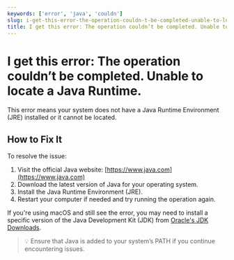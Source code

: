 ```yaml
---
keywords: ['error', 'java', 'couldn']
slug: i-get-this-error-the-operation-couldn-t-be-completed-unable-to-locate-a-java-runtime
title: I get this error: The operation couldn’t be completed. Unable to locate a Java Runtime.
---
```


# I get this error: The operation couldn’t be completed. Unable to locate a Java Runtime.

This error means your system does not have a Java Runtime Environment (JRE) installed or it cannot be located.

## How to Fix It

To resolve the issue:

1. Visit the official Java website: [https://www.java.com](https://www.java.com)
2. Download the latest version of Java for your operating system.
3. Install the Java Runtime Environment (JRE).
4. Restart your computer if needed and try running the operation again.

If you're using macOS and still see the error, you may need to install a specific version of the Java Development Kit (JDK) from [Oracle's JDK Downloads](https://www.oracle.com/java/technologies/javase-downloads.html).

> 💡 Ensure that Java is added to your system’s PATH if you continue encountering issues.

